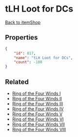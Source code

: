 # tLH Loot for DCs

<no description available>

[Back to itemShop](../item-shops.md)

## Properties

```json
{
    "id": 817,
    "name": "tLH Loot for DCs",
    "count": -100
}
```

## Related

- [Ring of the Four Winds I](../items/22106-ring-of-the-four-winds-i.md)
- [Ring of the Four Winds II](../items/22107-ring-of-the-four-winds-ii.md)
- [Ring of the Four Winds III](../items/22108-ring-of-the-four-winds-iii.md)
- [Ring of the Four Winds IV](../items/22109-ring-of-the-four-winds-iv.md)
- [Ring of the Four Winds V](../items/22110-ring-of-the-four-winds-v.md)
- [Ring of the Four Winds VI](../items/22111-ring-of-the-four-winds-vi.md)
- [Ring of the Four Winds VII](../items/22112-ring-of-the-four-winds-vii.md)
- [Ring of the Four Winds VIII](../items/22113-ring-of-the-four-winds-viii.md)


